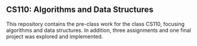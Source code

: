 ## CS110: Algorithms and Data Structures

This repository contains the pre-class work for the class CS110, focusing algorithms and data structures. In addition, three assignments and one final project was explored and implemented.
